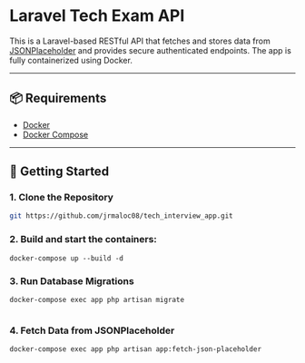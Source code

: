 # Laravel Tech Exam API

This is a Laravel-based RESTful API that fetches and stores data from [JSONPlaceholder](https://jsonplaceholder.typicode.com) and provides secure authenticated endpoints. The app is fully containerized using Docker.

---

## 📦 Requirements

- [Docker](https://www.docker.com/)
- [Docker Compose](https://docs.docker.com/compose/)

---

## 🚀 Getting Started

### 1. Clone the Repository

```bash
git https://github.com/jrmaloc08/tech_interview_app.git

```
### 2. Build and start the containers:
```
docker-compose up --build -d

```
### 3. Run Database Migrations

```
docker-compose exec app php artisan migrate


```
### 4. Fetch Data from JSONPlaceholder
```
docker-compose exec app php artisan app:fetch-json-placeholder

```